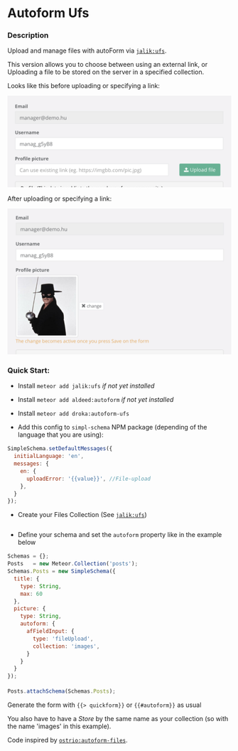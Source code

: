 Autoform Ufs
=============

### Description
Upload and manage files with autoForm via [`jalik:ufs`](https://github.com/jalik/jalik-ufs/).

This version allows you to choose between using an external link, or Uploading a file to be stored on the server in a specified collection.

Looks like this before uploading or specifying a link:

![](images/before.png)

After uploading or specifying a link:

![](images/after.png)

### Quick Start:

 - Install `meteor add jalik:ufs` *if not yet installed*
 - Install `meteor add aldeed:autoform` *if not yet installed*
 - Install `meteor add droka:autoform-ufs`

 - Add this config to `simpl-schema` NPM package (depending of the language that you are using):
```javascript
SimpleSchema.setDefaultMessages({
  initialLanguage: 'en',
  messages: {
    en: {
      uploadError: '{{value}}', //File-upload
    },
  }
});
```
 - Create your Files Collection (See [`jalik:ufs`](https://github.com/jalik/jalik-ufs/))
```javascript
```

 - Define your schema and set the `autoform` property like in the example below
```javascript
Schemas = {};
Posts   = new Meteor.Collection('posts');
Schemas.Posts = new SimpleSchema({
  title: {
    type: String,
    max: 60
  },
  picture: {
    type: String,
    autoform: {
      afFieldInput: {
        type: 'fileUpload',
        collection: 'images',
      }
    }
  }
});

Posts.attachSchema(Schemas.Posts);
```

Generate the form with `{{> quickform}}` or `{{#autoform}}` as usual

You also have to have a *Store* by the same name as your collection
(so with the name 'images' in this example).

Code inspired by [`ostrio:autoform-files`](https://github.com/VeliovGroup/meteor-autoform-file/).

